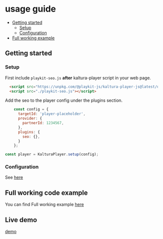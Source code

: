 # usage guide

- [Getting started](#getting-started)
    - [Setup](#setup)
    - [Configuration](#configuration)
- [Full working example](https://github.com/kaltura/playkit-js-seo/tree/master/demo)

## Getting started

### Setup

First include `playkit-seo.js` **after** kaltura-player script in your web page.

```html
  <script src="https://unpkg.com/@playkit-js/kaltura-player-js@latest/dist/kaltura-ovp-player.js"></script>
  <script src="./playkit-seo.js"></script>
```

Add the seo to the player config under the plugins section.

```js
    const config = {
      targetId: 'player-placeholder',
      provider: {
        partnerId: 1234567,
      },
      plugins: {
        seo: {},
      }
    };

const player = KalturaPlayer.setup(config);
```

### Configuration

See [here](https://github.com/kaltura/playkit-js-seo#features)

## Full working code example

You can find Full working example [here](https://github.com/kaltura/playkit-js-seo/tree/master/demo/canary/)

## Live demo

[demo](https://kaltura.github.io/playkit-js-seo/demo/canary/index.html)